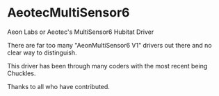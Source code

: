 # AeotecMultiSensor6
Aeon Labs or Aeotec's MultiSensor6 Hubitat Driver

There are far too many "AeonMultiSensor6 V1" drivers out there and no clear way to distinguish. 

This driver has been through many coders with the most recent being Chuckles. 

Thanks to all who have contributed.
